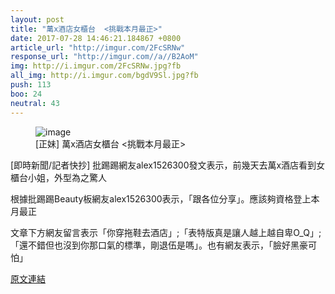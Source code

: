 ```yaml
---
layout: post
title: "萬x酒店女櫃台  <挑戰本月最正>"
date: 2017-07-28 14:46:21.184867 +0800
article_url: "http://imgur.com/2FcSRNw"
response_url: "http://imgur.com//a//B2AoM"
img: http://i.imgur.com/2FcSRNw.jpg?fb
all_img: http://i.imgur.com/bgdV9Sl.jpg?fb
push: 113
boo: 24
neutral: 43
---
```


<figure>
<img src="http://i.imgur.com/2FcSRNw.jpg?fb" alt="image">
<figcaption>
[正妹] 萬x酒店女櫃台  <挑戰本月最正>
</figcaption>
</figure>



[即時新聞/記者快抄] 批踢踢網友alex1526300發文表示，前幾天去萬x酒店看到女櫃台小姐，外型為之驚人

根據批踢踢Beauty板網友alex1526300表示，「跟各位分享」。應該夠資格登上本月最正

文章下方網友留言表示「你穿拖鞋去酒店」;「表特版真是讓人越上越自卑O_Q」; 「還不錯但也沒到你那口氣的標準，剛退伍是嗎」。也有網友表示，「臉好黑豪可怕」

<a href = "https://www.ptt.cc/bbs/Beauty/M.1501080501.A.24B.html">原文連結</a>


